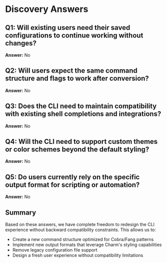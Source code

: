 # Discovery Answers

## Q1: Will existing users need their saved configurations to continue working without changes?
**Answer:** No

## Q2: Will users expect the same command structure and flags to work after conversion?
**Answer:** No

## Q3: Does the CLI need to maintain compatibility with existing shell completions and integrations?
**Answer:** No

## Q4: Will the CLI need to support custom themes or color schemes beyond the default styling?
**Answer:** No

## Q5: Do users currently rely on the specific output format for scripting or automation?
**Answer:** No

## Summary
Based on these answers, we have complete freedom to redesign the CLI experience without backward compatibility constraints. This allows us to:
- Create a new command structure optimized for Cobra/Fang patterns
- Implement new output formats that leverage Charm's styling capabilities
- Remove legacy configuration file support
- Design a fresh user experience without compatibility limitations